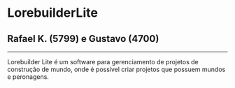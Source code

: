 # LorebuilderLite

## Rafael K. (5799) e Gustavo (4700)
---
Lorebuilder Lite é um software para gerenciamento de projetos de construção de mundo,
onde é possível criar projetos que possuem mundos e peronagens.

